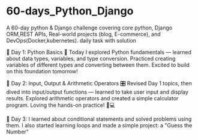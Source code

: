 # 60-days_Python_Django
A 60-day python &amp; Django challenge covering core python, Django ORM,REST APIs, Real-world projects (blog, E-commerce), and DevOps(Docker,kubernetes). daily task with solution 

📅 Day 1: Python Basics 🚀
Today I explored Python fundamentals — learned about data types, variables, and type conversion. Practiced creating variables of different types and converting between them. 
Excited to build on this foundation tomorrow! 

📅 Day 2: Input, Output & Arithmetic Operators 🎛️
Revised Day 1 topics, then dived into input/output functions — learned to take user input and display results. Explored arithmetic operators and created a simple calculator program.
Loving the hands-on practice! 🐍💻

📅 Day 3: I learned about conditional statements and solved problems using them. I also started learning loops and made 
a simple project: a "Guess the Number"
